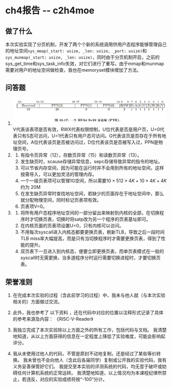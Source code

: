 # ch4报告 -- c2h4moe
## 做了什么
本次实验实现了分页机制，开发了两个个新的系统调用供用户态程序能够管理自己的地址空间`sys_mmap(_start: usize, _len: usize, _port: usize)`和`sys_munmap(_start: usize, _len: usize)`，同时由于分页机制开启，之前的sys_get_time和sys_task_info失效，对它们进行了重写。由于mmap和munmap需要对用户的地址空间做检查，我也在memoryset模块增加了方法。

## 问答题

1. ![image-20240517171432147](image-20240517171432147.png)
V代表该表项是否有效，RWX代表权限控制，U位代表是否是用户页，U=0代表只有S态可访问，U=1代表只有用户态可访问。G代表该页是否存在于所有地址空间，A位代表该页是否被访问过，D位代表该页是否被写入过，PPN是物理页号。
2. 1. 有指令页异常（12），存数页异常（15）和读数页异常（13）。
   2. 发生缺页时，scause存储异常信息，sepc存储导致异常的指令的地址。
   3. 可以节省内存空间，因为可能在运行时并不会用到所有的地址空间，这样按需导入，可以更加灵活的管理内存。
   4. 一个一级页表项可以管理1G空间，所以需要$10\times 512 \times 4K + 10\times 4K + 4K$ 约为 20M
   5. 在发生缺页异常时查找地址空间，若缺少的页面存在于地址空间中，那么就分配物理空间，同时标记页表项有效。
   6. 页表项V=0。
3. 1. 将所有用户态程序地址空间的一部分留出来映射到内核的全部，在切换程序时才切换页表，切换时将satp改为另一个程序的页表基址即可。
   1. 在内核页面的页表项设置U=0，只有内核可以访问。
   1. 不用每次syscall进入内核态都要更换页表，刷新TLB，导致之后一段时间TLB miss率大幅提高，而是只有当切换程序时才需要更换页表，得到了性能的提升。
   1. 双页表下一旦进入到内核态，便要立即更换页表，而单页表模式在一般的syscall时无需更换，当多道程序分时运行需要切换进程时，才要切换页表。

## 荣誉准则
1. 在完成本次实验的过程（含此前学习的过程）中，我未与他人就（与本次实验相关的）方面做过交流。


2. 此外，我也参考了 以下资料 ，还在代码中对应的位置以注释形式记录了具体的参考来源及内容：
《RISC-V-Reader》

3. 我独立完成了本次实验除以上方面之外的所有工作，包括代码与文档。 我清楚地知道，从以上方面获得的信息在一定程度上降低了实验难度，可能会影响起评分。

4. 我从未使用过他人的代码，不管是原封不动地复制，还是经过了某些等价转换。 我未曾也不会向他人（含此后各届同学）复制或公开我的实验代码，我有义务妥善保管好它们。 我提交至本实验的评测系统的代码，均无意于破坏或妨碍任何计算机系统的正常运转。 我清楚地知道，以上情况均为本课程纪律所禁止，若违反，对应的实验成绩将按“-100”分计。